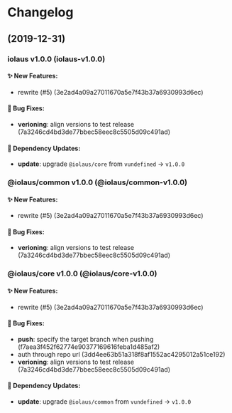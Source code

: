 # Changelog

## (2019-12-31)

### iolaus v1.0.0 (iolaus-v1.0.0)

#### :sparkles: New Features:
- rewrite (#5) (3e2ad4a09a27011670a5e7f43b37a6930993d6ec)
#### :bug: Bug Fixes:
- **verioning**: align versions to test release (7a3246cd4bd3de77bbec58eec8c5505d09c491ad)
#### :link: Dependency Updates:
- **update**: upgrade `@iolaus/core` from `vundefined` -> `v1.0.0`

### @iolaus/common v1.0.0 (@iolaus/common-v1.0.0)

#### :sparkles: New Features:
- rewrite (#5) (3e2ad4a09a27011670a5e7f43b37a6930993d6ec)
#### :bug: Bug Fixes:
- **verioning**: align versions to test release (7a3246cd4bd3de77bbec58eec8c5505d09c491ad)

### @iolaus/core v1.0.0 (@iolaus/core-v1.0.0)

#### :sparkles: New Features:
- rewrite (#5) (3e2ad4a09a27011670a5e7f43b37a6930993d6ec)
#### :bug: Bug Fixes:
- **push**: specify the target branch when pushing (f7aea3f452f62774e90377169616feba1d485af2)
- auth through repo url (3dd4ee63b51a318f8af1552ac4295012a51ce192)
- **verioning**: align versions to test release (7a3246cd4bd3de77bbec58eec8c5505d09c491ad)
#### :link: Dependency Updates:
- **update**: upgrade `@iolaus/common` from `vundefined` -> `v1.0.0`